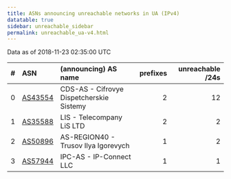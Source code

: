 ```yaml
---
title: ASNs announcing unreachable networks in UA (IPv4)
datatable: true
sidebar: unreachable_sidebar
permalink: unreachable_ua-v4.html
---
```


Data as of 2018-11-23 02:35:00 UTC


<div class="datatable-begin"></div>

|   # | ASN                                    | (announcing) AS name                     |   prefixes |   unreachable /24s |
|----:|:---------------------------------------|:-----------------------------------------|-----------:|-------------------:|
|   0 | [AS43554](unreachable_AS43554-v4.html) | CDS-AS - Cifrovye Dispetcherskie Sistemy |          2 |                 12 |
|   1 | [AS35588](unreachable_AS35588-v4.html) | LIS - Telecompany LiS LTD                |          2 |                  2 |
|   2 | [AS50896](unreachable_AS50896-v4.html) | AS-REGION40 - Trusov Ilya Igorevych      |          1 |                  2 |
|   3 | [AS57944](unreachable_AS57944-v4.html) | IPC-AS - IP-Connect LLC                  |          1 |                  1 |

<div class="datatable-end"></div>